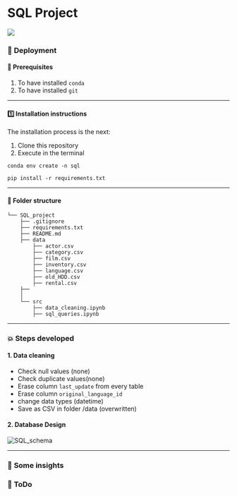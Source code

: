 # SQL Project
![]([https://giphy.com/gifs/Giflytics-jazminantoinette-roll-safe-giflytics-GbH8vRmrNHdVZhouBt.gif](https://media3.giphy.com/media/GbH8vRmrNHdVZhouBt/giphy.gif?cid=ecf05e47xx4gwpfo6qjkn59elsczsade7eij9mtitt2tvmvi&rid=giphy.gif&ct=g)")



### :nut_and_bolt: **Deployment**
#### :key: Prerequisites
1. To have installed `conda`
2. To have installed `git`

---
#### :one: Installation instructions
The installation process is the next:
  1. Clone this repository
  2. Execute in the terminal
   
   `conda env create -n sql` 

   `pip install -r requirements.txt`


---
#### :file_folder: **Folder structure**
```
└── SQL_project
    ├── .gitignore
    ├── requirements.txt
    ├── README.md
    ├── data
        ├── actor.csv
        ├── category.csv
        ├── film.csv
        ├── inventory.csv
        ├── language.csv
        ├── old_HDD.csv
        ├── rental.csv
    ├── 
    │   
    └── src
        ├── data_cleaning.ipynb
        ├── sql_queries.ipynb

```


------

### :boom: **Steps developed**

#### **1. Data cleaning**
- Check null values (none)
- Check duplicate values(none)
- Erase column `last_update` from every table
- Erase column  `original_language_id`
- change data types (datetime)
- Save as CSV in folder /data (overwritten)


#### **2. Database Design**  

![SQL_schema](https://user-images.githubusercontent.com/35624830/174643220-3bb24c41-08b5-4cf8-b126-f1ca738d13c9.JPG)

----
### :pushpin: **Some insights**



####


### :shit: **ToDo**
